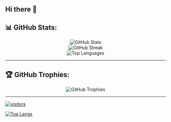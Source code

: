 ## Hi there 👋

## 📊 GitHub Stats:
<p align="center">
  <img src="https://github-readme-stats.vercel.app/api?username=Madvith-d&theme=radical&hide_border=false&include_all_commits=false&count_private=false" alt="GitHub Stats" /><br/>
  <img src="https://github-readme-streak-stats.herokuapp.com/?user=Madvith-d&theme=radical&hide_border=false" alt="GitHub Streak" /><br/>
  <img src="https://github-readme-stats.vercel.app/api/top-langs/?username=Madvith-d&theme=radical&hide_border=false&layout=compact" alt="Top Languages" />
</p>

---

## 🏆 GitHub Trophies:
<p align="center">
  <img src="https://github-profile-trophy.vercel.app/?username=Madvith-d&theme=radical&no-frame=false&no-bg=false&margin-w=4" alt="GitHub Trophies" />
</p>

---
[![visitors](https://visitcount.itsvg.in/api?id=Madvith-d&label=Profile%20Views&icon=5&pretty=false)](https://visitcount.itsvg.in)

[![Top Langs](https://github-readme-stats.vercel.app/api/top-langs/?username=madvith-d)](https://github.com/madvith-d/github-readme-stats)
